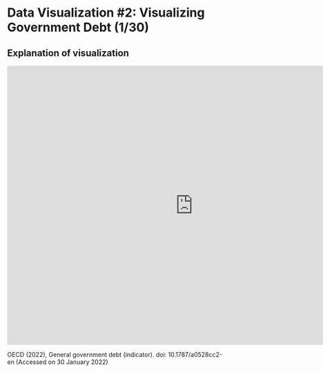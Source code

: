 # Data Visualization #2: Visualizing Government Debt (1/30)

## Explanation of visualization

<iframe src="https://data.oecd.org/chart/6Bl8" width="860" height="645" style="border: 0" mozallowfullscreen="true" webkitallowfullscreen="true" allowfullscreen="true"><a href="https://data.oecd.org/chart/6Bl8" target="_blank">OECD Chart: General government debt, Total, % of GDP, Annual, 2018</a></iframe>

OECD (2022), General government debt (indicator). doi: 10.1787/a0528cc2-en (Accessed on 30 January 2022)
